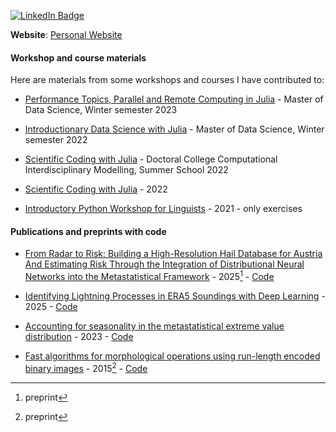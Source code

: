 [![LinkedIn Badge](https://img.shields.io/badge/LinkedIn-Profile-informational?style=flat&logo=linkedin&logoColor=white&color=0D76A8)](https://www.linkedin.com/in/gregor-ehrensperger/)

**Website**: [Personal Website](https://ehrensperger.dev/)

#### Workshop and course materials
Here are materials from some workshops and courses I have contributed to:

- [Performance Topics, Parallel and Remote Computing in Julia](https://kandolfp.github.io/ws23_ulg_vu_ama_performance/) - Master of Data Science, Winter semester 2023

- [Introductionary Data Science with Julia](https://noxthot.github.io/ws22_ulg_ds_julia/) - Master of Data Science, Winter semester 2022

- [Scientific Coding with Julia](https://noxthot.github.io/ss22_julia_workshop/) - Doctoral College Computational Interdisciplinary Modelling, Summer School 2022

- [Scientific Coding with Julia](https://discdown.org/fabulousjulia/) - 2022

- [Introductory Python Workshop for Linguists](https://github.com/noxthot/teaching_ss21_python_introduction_linguists) - 2021 - only exercises

#### Publications and preprints with code
- [From Radar to Risk: Building a High-Resolution Hail Database for Austria And Estimating Risk Through the Integration of Distributional Neural Networks into the Metastatistical Framework](https://doi.org/10.48550/arXiv.2507.06429) - 2025[^1] - [Code](https://github.com/noxthot/hailriskat_paper)

- [Identifying Lightning Processes in ERA5 Soundings with Deep Learning](https://doi.org/10.5194/gmd-18-1141-2025) - 2025 - [Code](https://github.com/noxthot/xai_lightningprocesses)

- [Accounting for seasonality in the metastatistical extreme value distribution](https://doi.org/10.1016/j.wace.2023.100601) - 2023 - [Code](https://github.com/Falke96/extreme_precipitation_austria)

- [Fast algorithms for morphological operations using run-length encoded binary images](https://doi.org/10.48550/arXiv.1504.01052) - 2015[^1] - [Code](https://github.com/noxthot/erosion_dilation_rle)

[^1]: preprint
